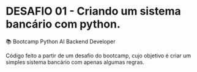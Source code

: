 # DESAFIO 01 - Criando um sistema bancário com python.

📚 Bootcamp Python AI Backend Developer

Código feito a partir de um desafio do bootcamp, cujo objetivo é criar um simples sistema bancário
com apenas algumas regras.
